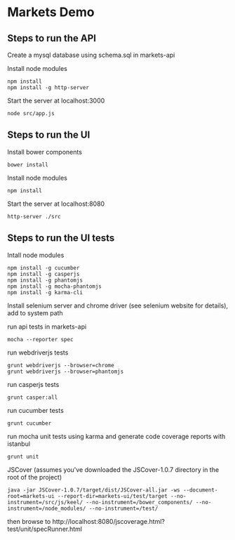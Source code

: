 Markets Demo
============

Steps to run the API
--------------------

Create a mysql database using schema.sql in markets-api

Install node modules

    npm install
    npm install -g http-server
    
Start the server at localhost:3000

    node src/app.js


Steps to run the UI
-------------------

Install bower components

    bower install

Install node modules

    npm install

Start the server at localhost:8080

    http-server ./src

  
Steps to run the UI tests
-------------------------

Intall node modules

    npm install -g cucumber
    npm install -g casperjs
    npm install -g phantomjs
    npm install -g mocha-phantomjs
    npm install -g karma-cli

Install selenium server and chrome driver (see selenium website for details), add to system path

run api tests in markets-api

    mocha --reporter spec

run webdriverjs tests

    grunt webdriverjs --browser=chrome
    grunt webdriverjs --browser=phantomjs
    
run casperjs tests

    grunt casper:all
    
run cucumber tests

    grunt cucumber
    
run mocha unit tests using karma and generate code coverage reports with istanbul

    grunt unit
    
JSCover (assumes you've downloaded the JSCover-1.0.7 directory in the root of the project)

    java -jar JSCover-1.0.7/target/dist/JSCover-all.jar -ws --document-root=markets-ui --report-dir=markets-ui/test/target --no-instrument=/src/js/keel/ --no-instrument=/bower_components/ --no-instrument=/node_modules/ --no-instrument=/test/
    
then browse to http://localhost:8080/jscoverage.html?test/unit/specRunner.html
